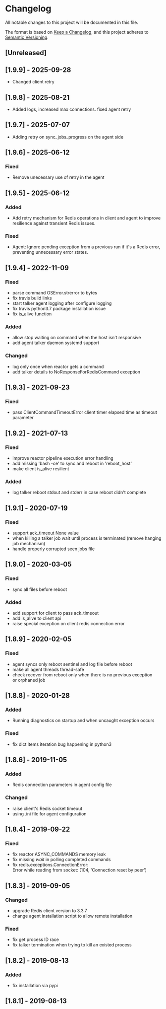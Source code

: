 # Changelog
All notable changes to this project will be documented in this file.

The format is based on [Keep a Changelog](https://keepachangelog.com/en/1.0.0/),
and this project adheres to [Semantic Versioning](https://semver.org/spec/v2.0.0.html).

## [Unreleased]

## [1.9.9] - 2025-09-28
- Changed client retry
## [1.9.8] - 2025-08-21
- Added logs, increased max connections. fixed agent retry

## [1.9.7] - 2025-07-07
- Adding retry on sync_jobs_progress on the agent side
## [1.9.6] - 2025-06-12

### Fixed
- Remove unecessary use of retry in the agent

## [1.9.5] - 2025-06-12

### Added
- Add retry mechanism for Redis operations in client and agent to improve resilience against transient Redis issues.

### Fixed
- Agent: Ignore pending exception from a previous run if it's a Redis error, preventing unnecessary error states.

## [1.9.4] - 2022-11-09
### Fixed
- parse command OSError.strerror to bytes
- fix travis build links
- start talker agent logging after configure logging
- fix travis python3.7 package installation issue
- fix is_alive function

### Added
- allow stop waiting on command when the host isn't responsive
- add agent talker daemon systemd support

### Changed
- log only once when reactor gets a command
- add talker details to NoResponseForRedisCommand exception

## [1.9.3] - 2021-09-23
### Fixed
- pass ClientCommandTimeoutError client timer elapsed time as timeout parameter

## [1.9.2] - 2021-07-13
### Fixed
- improve reactor pipeline execution error handling
- add missing 'bash -ce' to sync and reboot in 'reboot_host'
- make client is_alive resilient

### Added
- log talker reboot stdout and stderr in case reboot didn't complete

## [1.9.1] - 2020-07-19
### Fixed
- support ack_timeout None value
- when killing a talker job wait until process is terminated (remove hanging job mechanism)
- handle properly corrupted seen jobs file

## [1.9.0] - 2020-03-05
### Fixed
- sync all files before reboot

### Added
- add support for client to pass ack_timeout
- add is_alive to client api
- raise special exception on client redis connection error

## [1.8.9] - 2020-02-05
### Fixed
- agent syncs only reboot sentinel and log file before reboot
- make all agent threads thread-safe
- check recover from reboot only when there is no previous exception
  <br/>or orphaned job

## [1.8.8] - 2020-01-28
### Added
- Running diagnostics on startup and when uncaught exception occurs

### Fixed
- fix dict items iteration bug happening in python3

## [1.8.6] - 2019-11-05
### Added
- Redis connection parameters in agent config file

### Changed
- raise client's Redis socket timeout
- using .ini file for agent configuration

## [1.8.4] - 2019-09-22
### Fixed
- fix reactor ASYNC_COMMANDS memory leak
- fix missing *wait* in polling completed commands
- fix redis.exceptions.ConnectionError:<br/>
  Error while reading from socket: (104, 'Connection reset by peer')

## [1.8.3] - 2019-09-05
### Changed
- upgrade Redis client version to 3.3.7
- change agent installation script to allow remote installation

### Fixed
- fix get process ID race
- fix talker termination when trying to kill an existed process

## [1.8.2] - 2019-08-13
### Added
- fix installation via pypi

## [1.8.1] - 2019-08-13

